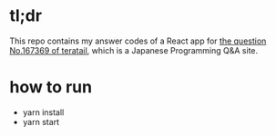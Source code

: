 # tl;dr

This repo contains my answer codes of a React app for
[the question No.167369 of teratail](https://teratail.com/questions/167369), which is a Japanese Programming Q&A site.

# how to run

- yarn install
- yarn start
